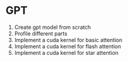 # GPT

1. Create gpt model from scratch
2. Profile different parts
3. Implement a cuda kernel for basic attention
4. Implement a cuda kernel for flash attention
5. Implement a cuda kernel for star attention
